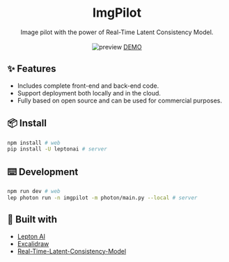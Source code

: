 <div align="center">
<h1 align="center">ImgPilot</h1>

Image pilot with the power of Real-Time Latent Consistency Model.
<br/>
<br/>
![preview](https://imgpilot.com/preview.gif)
[DEMO](https://imgpilot.com/)
</div>

## ✨ Features

- Includes complete front-end and back-end code.
- Support deployment both locally and in the cloud.
- Fully based on open source and can be used for commercial purposes.


## 📦 Install

```bash
npm install # web
pip install -U leptonai # server
```

## ⌨️ Development

```bash
npm run dev # web
lep photon run -n imgpilot -m photon/main.py --local # server
```

## 🔗 Built with

- [Lepton AI](https://github.com/leptonai/leptonai)
- [Excalidraw](https://github.com/excalidraw/excalidraw)
- [Real-Time-Latent-Consistency-Model](https://huggingface.co/spaces/radames/Real-Time-Latent-Consistency-Model)

